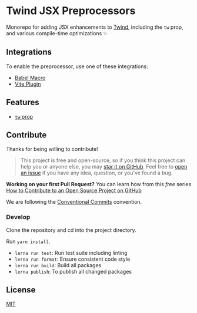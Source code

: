 # Twind JSX Preprocessors

Monorepo for adding JSX enhancements to [Twind](https://twind.dev), including the `tw` prop, and various compile-time optimizations ✨

## Integrations

To enable the preprocessor, use one of these integrations:

- [Babel Macro](./packages/macro/README.md)
- [Vite Plugin](./packages/vite-plugin-jsx/README.md)

## Features

- [`tw` prop](./docs/tw-prop.md)

## Contribute

Thanks for being willing to contribute!

> This project is free and open-source, so if you think this project can help you or anyone else, you may [star it on GitHub](https://github.com/tw-in-js/twind-jsx-preprocessor). Feel free to [open an issue](https://github.com/tw-in-js/twind-jsx-preprocessor/issues) if you have any idea, question, or you've found a bug.

**Working on your first Pull Request?** You can learn how from this _free_ series [How to Contribute to an Open Source Project on GitHub](https://egghead.io/series/how-to-contribute-to-an-open-source-project-on-github)

We are following the [Conventional Commits](https://www.conventionalcommits.org) convention.

### Develop

Clone the repository and cd into the project directory.

Run `yarn install`.

- `lerna run test`: Run test suite including linting
- `lerna run format`: Ensure consistent code style
- `lerna run build`: Build all packages
- `lerna publish`: To publish all changed packages

## License

[MIT](https://github.com/tw-in-js/twind-jsx-preprocessor/blob/main/LICENSE)

